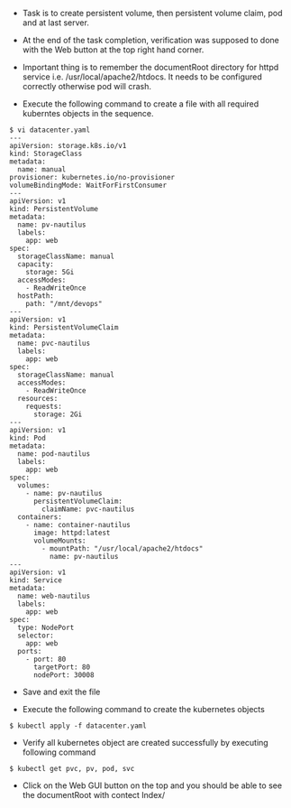 - Task is to create persistent volume, then persistent volume claim, pod and at last server.
- At the end of the task completion, verification was supposed to done with the Web button at the top right hand corner.
- Important thing is to remember the documentRoot directory for httpd service i.e. /usr/local/apache2/htdocs. It needs to be configured correctly otherwise pod will crash.

- Execute the following command to create a file with all required kuberntes objects in the sequence.
```
$ vi datacenter.yaml
---
apiVersion: storage.k8s.io/v1
kind: StorageClass
metadata:
  name: manual
provisioner: kubernetes.io/no-provisioner
volumeBindingMode: WaitForFirstConsumer
---
apiVersion: v1
kind: PersistentVolume
metadata:
  name: pv-nautilus
  labels:
    app: web
spec:
  storageClassName: manual
  capacity:
    storage: 5Gi
  accessModes:
    - ReadWriteOnce
  hostPath:
    path: "/mnt/devops"
---
apiVersion: v1
kind: PersistentVolumeClaim
metadata:
  name: pvc-nautilus
  labels:
    app: web
spec:
  storageClassName: manual
  accessModes:
    - ReadWriteOnce
  resources:
    requests:
      storage: 2Gi
---
apiVersion: v1
kind: Pod
metadata:
  name: pod-nautilus
  labels:
    app: web
spec:
  volumes:
    - name: pv-nautilus
      persistentVolumeClaim:
        claimName: pvc-nautilus
  containers:
    - name: container-nautilus
      image: httpd:latest
      volumeMounts:
        - mountPath: "/usr/local/apache2/htdocs"
          name: pv-nautilus
---
apiVersion: v1
kind: Service
metadata:
  name: web-nautilus
  labels:
    app: web
spec:
  type: NodePort
  selector:
    app: web
  ports:
    - port: 80
      targetPort: 80
      nodePort: 30008
```
- Save and exit the file

- Execute the following command to create the kubernetes objects
```
$ kubectl apply -f datacenter.yaml
```

- Verify all kubernetes object are created successfully by executing following command
```
$ kubectl get pvc, pv, pod, svc
```

- Click on the Web GUI button on the top and you should be able to see the documentRoot with contect Index/